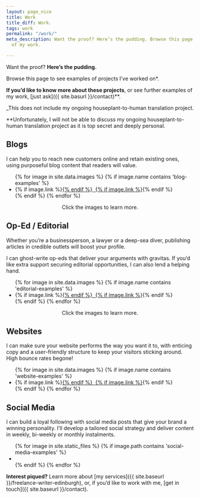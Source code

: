 ```yaml
---
layout: page_nice
title: Work
title_diff: Work.
tags: work
permalink: "/work/"
meta_description: Want the proof? Here’s the pudding. Browse this page to see examples
  of my work.

---
```

Want the proof? **Here’s the pudding.**

Browse this page to see examples of projects I’ve worked on<span class = "asterisks">*</span>. <!--* -->

**If you’d like to know more about these projects**, or see further examples of my work, [just ask]({{ site.basurl }}/contact)<span class = "asterisks">**</span>. <!--** -->

<span class= "asterisksnote"><span class = "asterisks">_</span><!--_ -->This does not include my ongoing houseplant-to-human translation project. </span>

<span class= "asterisksnote"><span class = "asterisks">**</span><!--** -->Unfortunately, I will not be able to discuss my ongoing houseplant-to-human translation project as it is top secret and deeply personal. </span>

<h2>Blogs</h2>

I can help you to reach new customers online and retain existing ones, using purposeful blog content that readers will value.

<div class="flexslider">
<ul class="slides">
{% for image in site.data.images %}
{% if image.name contains 'blog-examples' %}
<li>
{% if image.link %}<a href="{{ image.link }}">{% endif %}
<img src="{{ site.baseurl }}/{{ image.name }}" alt=""
data-name="{{ image.name }}">
{% if image.link %}</a>{% endif %}
</li>
{% endif %}
{% endfor %}
</ul>
</div>
<center> <span class= "asterisksnote">Click the images to learn more.</span> </center>

## Op-Ed / Editorial

Whether you’re a businessperson, a lawyer or a deep-sea diver, publishing articles in credible outlets will boost your profile.

I can ghost-write op-eds that deliver your arguments with gravitas. If you’d like extra support securing editorial opportunities, I can also lend a helping hand.

<div class="flexslider">
<ul class="slides">
{% for image in site.data.images %}
{% if image.name contains 'editorial-examples' %}
<li>
{% if image.link %}<a href="{{ image.link }}">{% endif %}
<img src="{{ site.baseurl }}/{{ image.name }}" alt=""
data-name="{{ image.name }}">
{% if image.link %}</a>{% endif %}
</li>
{% endif %}
{% endfor %}
</ul>
</div>
<center> <span class= "asterisksnote">Click the images to learn more.</span> </center>

## Websites

I can make sure your website performs the way you want it to, with enticing copy and a user-friendly structure to keep your visitors sticking around. High bounce rates begone!

<div class="flexslider">
<ul class="slides">
{% for image in site.data.images %}
{% if image.name contains 'website-examples' %}
<li>
{% if image.link %}<a href="{{ image.link }}">{% endif %}
<img src="{{ site.baseurl }}/{{ image.name }}" alt=""
data-name="{{ image.name }}">
{% if image.link %}</a>{% endif %}
</li>
{% endif %}
{% endfor %}
</ul>
</div>

## Social Media

I can build a loyal following with social media posts that give your brand a winning personality. I’ll develop a tailored social strategy and deliver content in weekly, bi-weekly or monthly instalments.

<div class="flexslider">
<ul class="slides">
{% for image in site.static_files %}
{% if image.path contains 'social-media-examples' %}
<li>
<img src="{{ image.path }}" alt=""
data-name="{{ image.name }}">
</li>
{% endif %}
{% endfor %}
</ul>
</div>

**Interest piqued?** Learn more about [my services]({{ site.baseurl }}/freelance-writer-edinburgh), or, if you’d like to work with me, [get in touch]({{ site.baseurl }}/contact).